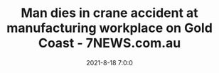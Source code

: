 ---
"title": "Man dies in crane accident at manufacturing workplace on Gold Coast - 7NEWS.com.au"
"date": "2021-8-18 7:0:0"
"feed_name": "GOOGLENEWSINDUSTRIAL"
"feed_website": "https://news.google.com/search?q=industrial%2Bincident&hl=en-US&gl=US&ceid=US:en"
"feed_rss": "https://news.google.com/rss/search?q=industrial%2Bincident&hl=en-US&gl=US&ceid=US:en"
"link": "https://7news.com.au/news/qld/man-dies-in-gold-coast-crane-incident-c-3724655"
"file": "_posts/2021-1-1-c5324e8fc43321faf9376af925791759dd6aa041.md"
"accident": "1"
"drilling": "1"
---